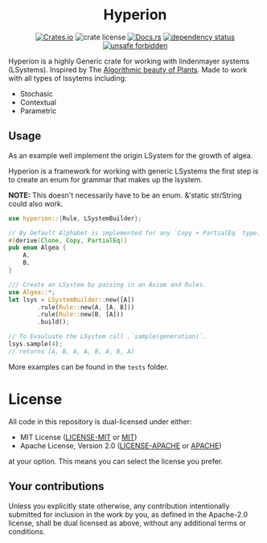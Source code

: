 <div align="center">

# Hyperion

[![Crates.io](https://img.shields.io/crates/v/hyperion.svg)](https://crates.io/crates/hyperion)
![crate license](https://img.shields.io/github/license/patrickisgreene/hyperion)
[![Docs.rs](https://docs.rs/hyperion/badge.svg)](https://docs.rs/hyperion)
[![dependency status](https://deps.rs/crate/hyperion/0.1.0/status.svg)](https://deps.rs/crate/hyperion)
[![unsafe forbidden](https://img.shields.io/badge/unsafe-forbidden-success.svg)](https://github.com/rust-secure-code/safety-dance/)

</div>

Hyperion is a highly Generic crate for working with lindenmayer systems (LSystems). Inspired by The [Algorithmic beauty of Plants](https://en.wikipedia.org/wiki/The_Algorithmic_Beauty_of_Plants). Made to work with all types of lssytems including:

- Stochasic
- Contextual
- Parametric

## Usage

As an example well implement the origin LSystem for the growth of algea.

Hyperion is a framework for working with generic LSystems the first step is to create an enum for grammar that makes up the lsystem.

**NOTE:** This doesn't necessarily have to be an enum. &'static str/String could also work.

```rust
use hyperion::{Rule, LSystemBuilder};

// By Default Alphabet is implemented for any `Copy + PartialEq` type.
#[derive(Clone, Copy, PartialEq)]
pub enum Algea {
    A,
    B,
}

/// Create an LSystem by passing in an Axiom and Rules.
use Algea::*;
let lsys = LSystemBuilder::new([A])
        .rule(Rule::new(A, [A, B]))
        .rule(Rule::new(B, [A]))
        .build();

// To Evauluate the LSystem call .`sample(generation)`. 
lsys.sample(4);
// returns [A, B, A, A, B, A, B, A]


```

More examples can be found in the `tests` folder.

# License

All code in this repository is dual-licensed under either:

- MIT License ([LICENSE-MIT](LICENSE-MIT) or [MIT](http://opensource.org/licenses/MIT))
- Apache License, Version 2.0 ([LICENSE-APACHE](./LICENSE_APACHE) or [APACHE](http://www.apache.org/licenses/LICENSE-2.0))

at your option. This means you can select the license you prefer.

## Your contributions
Unless you explicitly state otherwise, any contribution intentionally submitted for inclusion in the work by you, as defined in the Apache-2.0 license, shall be dual licensed as above, without any additional terms or conditions.
